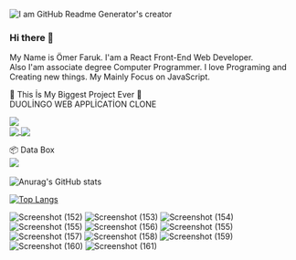 ![I am GitHub Readme Generator's creator](https://user-images.githubusercontent.com/68571009/155843503-9e4b969c-ad60-47e3-8583-3dfa9bde24af.jpg)

### Hi there 👋

My Name is Ömer Faruk. I'am a React Front-End Web Developer. <br/>
Also I'am associate degree Computer Programmer. I love Programing and Creating new things. My Mainly Focus on JavaScript. 


🥳 This İs My Biggest Project Ever 🥳
<br/>
DUOLİNGO WEB APPLİCATİON CLONE
<br/>
<a href="https://github.com/omerfarukyapici/duolingo-clone">
  <div>
    <img align="center" src="https://user-images.githubusercontent.com/68571009/155842836-657f1890-8c21-42cb-b390-f89902442549.jpg" />
  </div>
  <div>
   <img align="center" src="https://user-images.githubusercontent.com/68571009/155844183-593b37fb-c360-41ed-a4d6-aa1251a8f574.png" /> 
   <img align="center" src="https://user-images.githubusercontent.com/68571009/155844186-ce644cab-4db3-40ee-af9d-9a91e7a3d1c5.png" />
  </div>
</a>

📦 Data Box
<br/>
<a href="https://github.com/omerfarukyapici/duolingo-clone">
  <img align="center" src="https://user-images.githubusercontent.com/68571009/155843260-f8b667d8-56ed-421a-aa92-c614a9642d94.jpg" />
</a>
<br/><br/>
![Anurag's GitHub stats](https://github-readme-stats.vercel.app/api?username=omerfarukyapici&show_icons=true&theme=radical)

[![Top Langs](https://github-readme-stats.vercel.app/api/top-langs/?username=omerfarukyapici&layout=compact)](https://github.com/anuraghazra/github-readme-stats)


![Screenshot (152)](https://user-images.githubusercontent.com/68571009/155844183-593b37fb-c360-41ed-a4d6-aa1251a8f574.png)
![Screenshot (153)](https://user-images.githubusercontent.com/68571009/155844186-ce644cab-4db3-40ee-af9d-9a91e7a3d1c5.png)
![Screenshot (154)](https://user-images.githubusercontent.com/68571009/155844191-7da6e087-8638-47b8-aa18-8de3f4585ddf.png)
![Screenshot (155)](https://user-images.githubusercontent.com/68571009/155844194-8a1a9b8d-6e68-4f0b-a3eb-c0f69010550f.png)
![Screenshot (156)](https://user-images.githubusercontent.com/68571009/155844196-04d8eaf2-f10d-4e86-8221-fd0b21cbfa07.png)
![Screenshot (155)](https://user-images.githubusercontent.com/68571009/155844202-73cfe3e5-e53a-4536-8249-e80163c8232b.png)
![Screenshot (157)](https://user-images.githubusercontent.com/68571009/155844210-e4a13188-df7c-429c-9449-1cefe18f6b1a.png)
![Screenshot (158)](https://user-images.githubusercontent.com/68571009/155844214-bd12afdd-4dfc-444f-bc8f-f38c6c0f8e39.png)
![Screenshot (159)](https://user-images.githubusercontent.com/68571009/155844218-cf96f40c-9a76-43da-b8bd-774e8fb587a1.png)
![Screenshot (160)](https://user-images.githubusercontent.com/68571009/155844222-6ec1060e-afc1-4773-9315-a230baa1f10b.png)
![Screenshot (161)](https://user-images.githubusercontent.com/68571009/155844225-11cdbf4e-fa03-4a14-9414-c4d95746c7a4.png)




